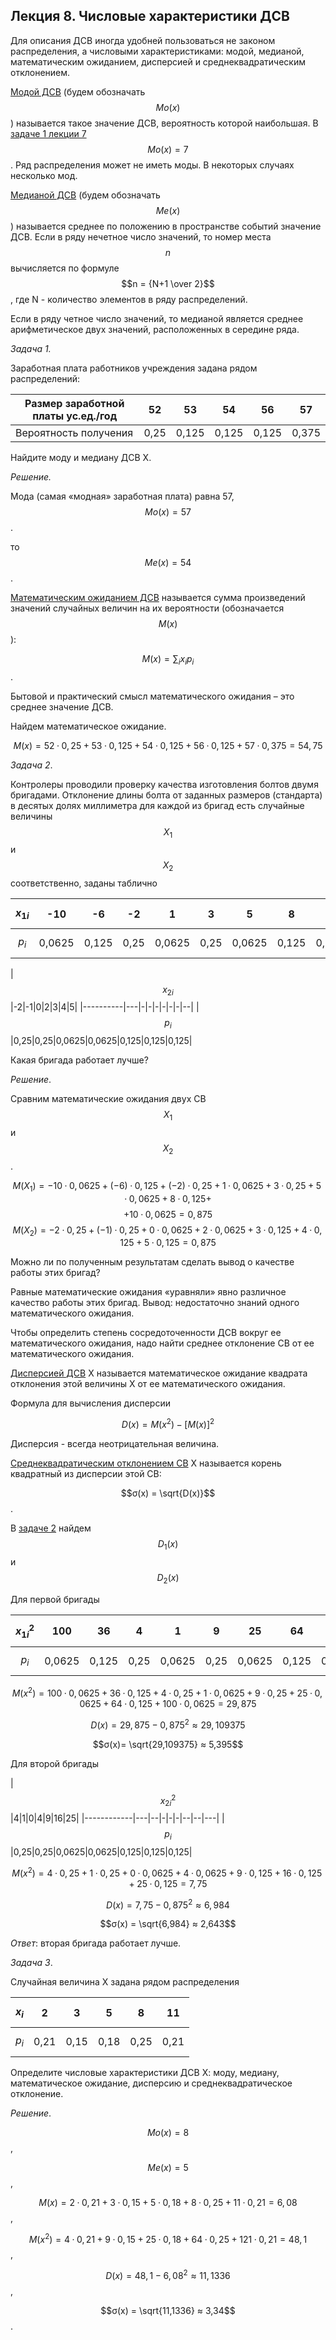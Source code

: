 ## Лекция 8. Числовые характеристики ДСВ

Для описания ДСВ иногда удобней пользоваться не законом распределения, а числовыми характеристиками: модой, медианой, математическим ожиданием, дисперсией и среднеквадратическим отклонением.

[Модой ДСВ](../../GLOSSARY.md/#мода-дсв) (будем обозначать $$Мо(х)$$) называется такое значение ДСВ, вероятность которой наибольшая. В [задаче 1 лекции 7](./lection7.md/#z1-7)  $$Мо(х) = 7$$. Ряд распределения может не иметь моды. В некоторых случаях несколько мод.

[Медианой ДСВ](../../GLOSSARY.md/#медиана-дсв) (будем обозначать $$Ме(х)$$) называется среднее по положению в пространстве событий значение ДСВ. Если в ряду нечетное число значений, то номер места  $$n$$ вычисляется по формуле $$n = {N+1 \over 2}$$, где N - количество элементов в ряду распределений.

Если в ряду четное число значений, то медианой является среднее арифметическое двух значений, расположенных в середине ряда. 

*Задача 1.*

Заработная плата работников учреждения задана рядом распределений:

| Размер заработной платы ус.ед./год |52|53|54|56|57|
| -----------------------------------|--|--|--|--|--|
| Вероятность получения|0,25|0,125|0,125|0,125|0,375|

Найдите моду и медиану ДСВ Х.

*Решение.* 

Мода (самая «модная» заработная плата) равна 57, $$Мо(х) = 57$$.

то  $$Ме(х) = 54$$.

[Математическим ожиданием ДСВ](../../GLOSSARY.md/#математическое-ожидание-дсв) называется сумма произведений значений случайных величин на их вероятности (обозначается $$М(х)$$):

$$М(х) = \textstyle\sum_ix_ip_i$$.

Бытовой и практический смысл математического ожидания – это среднее значение ДСВ.

Найдем математическое ожидание.

$$М(х) = 52·0,25 + 53·0,125 + 54·0,125 + 56·0,125 + 57·0,375 = 54,75 $$  

<a id='z1-8'></a>*Задача 2*. 

Контролеры проводили проверку качества изготовления болтов двумя бригадами. Отклонение длины болта от заданных размеров (стандарта) в десятых долях миллиметра для каждой из бригад есть случайные величины $$ X_1$$ и $$X_2$$ соответственно, заданы таблично

|$$x_{1i}$$|-10|-6|-2|1|3|5|8|10|
|----------|---|-|-|-|-|-|-|--|
|$$p_i$$|0,0625|0,125|0,25|0,0625|0,25|0,0625|0,125|0,0625|


|$$x_{2i}$$|-2|-1|0|2|3|4|5|
|----------|---|-|-|-|-|-|-|--|
|$$p_i$$|0,25|0,25|0,0625|0,0625|0,125|0,125|0,125|

Какая бригада работает лучше?

*Решение*. 

Сравним математические ожидания двух СВ $$ X_1$$ и $$X_2$$.

$$М(X_1) = -10·0,0625 + (-6)·0,125 + (-2)·0,25 + 1·0,0625 + 3·0,25 + 5·0,0625 + 8·0,125 +$$
$$ + 10·0,0625 = 0,875$$
$$М(X_2) = -2·0,25 + (-1)·0,25 + 0·0,0625 + 2·0,0625 + 3·0,125 + 4·0,125 + 5·0,125 = 0,875$$

Можно ли по полученным результатам  сделать вывод о качестве работы этих бригад?

Равные математические ожидания «уравняли» явно различное качество работы этих бригад. Вывод: недостаточно знаний одного математического ожидания.

Чтобы определить степень сосредоточенности ДСВ вокруг ее математического ожидания, надо найти среднее отклонение СВ от ее математического ожидания.

[Дисперсией ДСВ](../../GLOSSARY.md/#дисперсия-дсв) Х называется математическое ожидание квадрата отклонения этой величины Х от ее математического ожидания.

Формула для вычисления дисперсии

$$D(x) = M(x^2) - [M(x)]^2$$

Дисперсия - всегда неотрицательная величина.


[Среднеквадратическим отклонением СВ](../../GLOSSARY.md/#среднеквадратическое-отклонение-св) Х называется корень квадратный из дисперсии этой СВ:

$$σ(x) = \sqrt{D(x)}$$.

В [задаче 2](#z1-8)  найдем  $$D_1(x)$$ и $$D_2(x)$$

Для первой бригады

|$${x_{1i}}^2$$|100|36|4|1|9|25|64|100|
|------------|---|--|-|-|-|--|--|---|
|$$p_i$$|0,0625|0,125|0,25|0,0625|0,25|0,0625|0,125|0,0625|

$$M(x^2) = 100·0,0625 + 36·0,125 + 4·0,25 + 1·0,0625 + 9·0,25 + 25·0,0625 + 64·0,125 + 100·0,0625 = 29,875$$

$$D(x) = 29,875 - 0,875^2 ≈ 29,109375$$

$$σ(x)= \sqrt{29,109375} ≈ 5,395$$

Для второй бригады

|$${x_{2i}}^2$$|4|1|0|4|9|16|25|
|------------|---|--|-|-|-|--|--|---|
|$$p_i$$|0,25|0,25|0,0625|0,0625|0,125|0,125|0,125|

$$M(x^2) = 4·0,25 + 1·0,25 + 0·0,0625 + 4·0,0625 + 9·0,125 + 16·0,125 + 25·0,125 = 7,75$$

$$D(x) = 7,75 - 0,875^2 ≈ 6,984$$

$$σ(x) = \sqrt{6,984} ≈ 2,643$$

*Ответ*: вторая бригада работает лучше.

*Задача 3*.

Случайная величина Х задана рядом распределения

|$$x_i$$|2|3|5|8|11|
|-------|-|-|-|-|--|
|$$p_i$$|0,21|0,15|0,18|0,25|0,21|

Определите числовые характеристики ДСВ Х: моду, медиану, математическое ожидание, дисперсию и среднеквадратическое отклонение.

*Решение*.

$$Мо(х) = 8$$,  

$$Ме(х) = 5$$,  

$$М(x) = 2·0,21 + 3·0,15 + 5·0,18 + 8·0,25 + 11·0,21 = 6,08$$ ,

$$M(x^2) = 4·0,21 + 9·0,15 + 25·0,18 + 64·0,25 + 121·0,21 = 48,1$$ ,

$$D(x) = 48,1 - 6,08^2 ≈ 11,1336$$,

$$σ(x) = \sqrt{11,1336} ≈ 3,34$$.